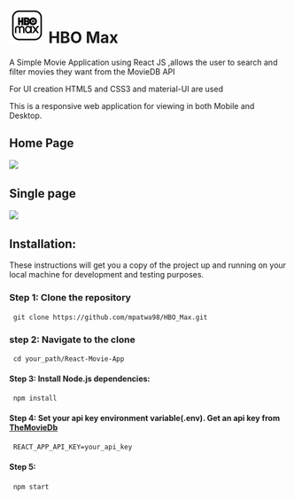 # <img src="./public/HBOMaxLogo.png" width='64px'/> HBO Max


A Simple Movie Application using React JS ,allows the user to search and filter movies they want  from the MovieDB API

For UI creation HTML5 and CSS3 and material-UI are used

This is a responsive web application for viewing in both Mobile and Desktop.

## Home Page
   <kbd><img src="https://drive.google.com/uc?id=1fEpBRkFQvX3zhUDGflPHDEq7e_j8AZWP"/></kbd>
 
## Single page 
<img src="https://drive.google.com/uc?id=14xckC8Zbrvz2rUuHkh084pNZVnoarz-J"/>

## Installation:
 These instructions will get you a copy of the project up and running on your local machine for development and testing purposes.
### Step 1: Clone the repository
     git clone https://github.com/mpatwa98/HBO_Max.git
### step 2: Navigate to the clone 
     cd your_path/React-Movie-App 
#### Step 3: Install Node.js dependencies:
     npm install        
#### Step 4: Set your api key environment variable(.env). Get an api key from  [TheMovieDb](https://www.themoviedb.org/)
     REACT_APP_API_KEY=your_api_key
#### Step 5:
     npm start  

